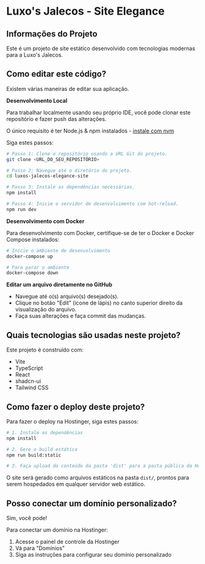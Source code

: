 # Luxo's Jalecos - Site Elegance

## Informações do Projeto

Este é um projeto de site estático desenvolvido com tecnologias modernas para a Luxo's Jalecos.

## Como editar este código?

Existem várias maneiras de editar sua aplicação.

**Desenvolvimento Local**

Para trabalhar localmente usando seu próprio IDE, você pode clonar este repositório e fazer push das alterações.

O único requisito é ter Node.js & npm instalados - [instale com nvm](https://github.com/nvm-sh/nvm#installing-and-updating)

Siga estes passos:

```sh
# Passo 1: Clone o repositório usando a URL Git do projeto.
git clone <URL_DO_SEU_REPOSITÓRIO>

# Passo 2: Navegue até o diretório do projeto.
cd luxos-jalecos-elegance-site

# Passo 3: Instale as dependências necessárias.
npm install

# Passo 4: Inicie o servidor de desenvolvimento com hot-reload.
npm run dev
```

**Desenvolvimento com Docker**

Para desenvolvimento com Docker, certifique-se de ter o Docker e Docker Compose instalados:

```sh
# Inicie o ambiente de desenvolvimento
docker-compose up

# Para parar o ambiente
docker-compose down
```

**Editar um arquivo diretamente no GitHub**

- Navegue até o(s) arquivo(s) desejado(s).
- Clique no botão "Edit" (ícone de lápis) no canto superior direito da visualização do arquivo.
- Faça suas alterações e faça commit das mudanças.

## Quais tecnologias são usadas neste projeto?

Este projeto é construído com:

- Vite
- TypeScript
- React
- shadcn-ui
- Tailwind CSS

## Como fazer o deploy deste projeto?

Para fazer o deploy na Hostinger, siga estes passos:

```sh
# 1. Instale as dependências
npm install

# 2. Gere o build estático
npm run build:static

# 3. Faça upload do conteúdo da pasta 'dist' para a pasta pública da Hostinger
```

O site será gerado como arquivos estáticos na pasta `dist/`, prontos para serem hospedados em qualquer servidor web estático.

## Posso conectar um domínio personalizado?

Sim, você pode!

Para conectar um domínio na Hostinger:
1. Acesse o painel de controle da Hostinger
2. Vá para "Domínios"
3. Siga as instruções para configurar seu domínio personalizado
